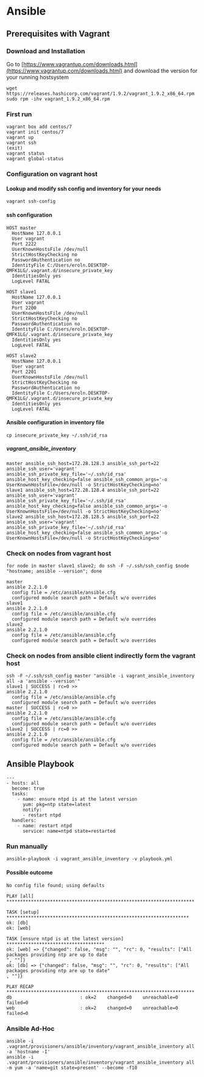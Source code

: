 # Ansible
## Prerequisites with Vagrant
### Download and Installation
Go to [https://www.vagrantup.com/downloads.html](https://www.vagrantup.com/downloads.html)
and download the version for your running hostsystem 
```
wget https://releases.hashicorp.com/vagrant/1.9.2/vagrant_1.9.2_x86_64.rpm
sudo rpm -ihv vagrant_1.9.2_x86_64.rpm
```

### First run
```
vagrant box add centos/7
vagrant init centos/7
vagrant up
vagrant ssh
(exit)
vagrant status
vagrant global-status
```

### Configuration on vagrant host
#### Lookup and modify ssh config and inventory for your needs
```
vagrant ssh-config
```
#### ssh configuration
```
HOST master
  HostName 127.0.0.1
  User vagrant
  Port 2222
  UserKnownHostsFile /dev/null
  StrictHostKeyChecking no
  PasswordAuthentication no
  IdentityFile C:/Users/eroln.DESKTOP-QMFK1LG/.vagrant.d/insecure_private_key
  IdentitiesOnly yes
  LogLevel FATAL

HOST slave1
  HostName 127.0.0.1
  User vagrant
  Port 2200
  UserKnownHostsFile /dev/null
  StrictHostKeyChecking no
  PasswordAuthentication no
  IdentityFile C:/Users/eroln.DESKTOP-QMFK1LG/.vagrant.d/insecure_private_key
  IdentitiesOnly yes
  LogLevel FATAL

HOST slave2
  HostName 127.0.0.1
  User vagrant
  Port 2201
  UserKnownHostsFile /dev/null
  StrictHostKeyChecking no
  PasswordAuthentication no
  IdentityFile C:/Users/eroln.DESKTOP-QMFK1LG/.vagrant.d/insecure_private_key
  IdentitiesOnly yes
  LogLevel FATAL
```
#### Ansible configuration in inventory file
```cp insecure_private_key ~/.ssh/id_rsa```

##### vagrant_ansible_inventory
```
master ansible_ssh_host=172.28.128.3 ansible_ssh_port=22 ansible_ssh_user='vagrant' ansible_ssh_private_key_file='~/.ssh/id_rsa' ansible_host_key_checking=false ansible_ssh_common_args='-o UserKnownHostsFile=/dev/null -o StrictHostKeyChecking=no'
slave1 ansible_ssh_host=172.28.128.4 ansible_ssh_port=22 ansible_ssh_user='vagrant' ansible_ssh_private_key_file='~/.ssh/id_rsa' ansible_host_key_checking=false ansible_ssh_common_args='-o UserKnownHostsFile=/dev/null -o StrictHostKeyChecking=no'
slave2 ansible_ssh_host=172.28.128.5 ansible_ssh_port=22 ansible_ssh_user='vagrant' ansible_ssh_private_key_file='~/.ssh/id_rsa' ansible_host_key_checking=false ansible_ssh_common_args='-o UserKnownHostsFile=/dev/null -o StrictHostKeyChecking=no'
```

### Check on nodes from vagrant host
```
for node in master slave1 slave2; do ssh -F ~/.ssh/ssh_config $node "hostname; ansible --version"; done

master
ansible 2.2.1.0
  config file = /etc/ansible/ansible.cfg
  configured module search path = Default w/o overrides
slave1
ansible 2.2.1.0
  config file = /etc/ansible/ansible.cfg
  configured module search path = Default w/o overrides
slave2
ansible 2.2.1.0
  config file = /etc/ansible/ansible.cfg
  configured module search path = Default w/o overrides
```

### Check on nodes from ansible client indirectly form the vagrant host  

```
ssh -F ~/.ssh/ssh_config master "ansible -i vagrant_ansible_inventory all -a 'ansible --version'"
slave1 | SUCCESS | rc=0 >>
ansible 2.2.1.0
  config file = /etc/ansible/ansible.cfg
  configured module search path = Default w/o overrides
master | SUCCESS | rc=0 >>
ansible 2.2.1.0
  config file = /etc/ansible/ansible.cfg
  configured module search path = Default w/o overrides
slave2 | SUCCESS | rc=0 >>
ansible 2.2.1.0
  config file = /etc/ansible/ansible.cfg
  configured module search path = Default w/o overrides
```

## Ansible Playbook
```
---
- hosts: all
  become: true
  tasks:
    - name: ensure ntpd is at the latest version
      yum: pkg=ntp state=latest
      notify:
      - restart ntpd
  handlers:
    - name: restart ntpd
      service: name=ntpd state=restarted
```

### Run manually
```
ansible-playbook -i vagrant_ansible_inventory -v playbook.yml
```
#### Possible outcome
```
No config file found; using defaults                                                                      
                                                                                                          
PLAY [all] *********************************************************************                          
                                                                                                          
TASK [setup] *******************************************************************                          
ok: [db]                                                                                                  
ok: [web]                                                                                                 
                                                                                                          
TASK [ensure ntpd is at the latest version] ************************************                          
ok: [web] => {"changed": false, "msg": "", "rc": 0, "results": ["All packages providing ntp are up to date
", ""]}                                                                                                   
ok: [db] => {"changed": false, "msg": "", "rc": 0, "results": ["All packages providing ntp are up to date"
, ""]}                                                                                                    
                                                                                                          
PLAY RECAP *********************************************************************                          
db                         : ok=2    changed=0    unreachable=0    failed=0                               
web                        : ok=2    changed=0    unreachable=0    failed=0
```

### Ansible Ad-Hoc
```
ansible -i .vagrant/provisioners/ansible/inventory/vagrant_ansible_inventory all -a 'hostname -I'
ansible -i .vagrant/provisioners/ansible/inventory/vagrant_ansible_inventory all -m yum -a 'name=git state=present' --become -f10
```
